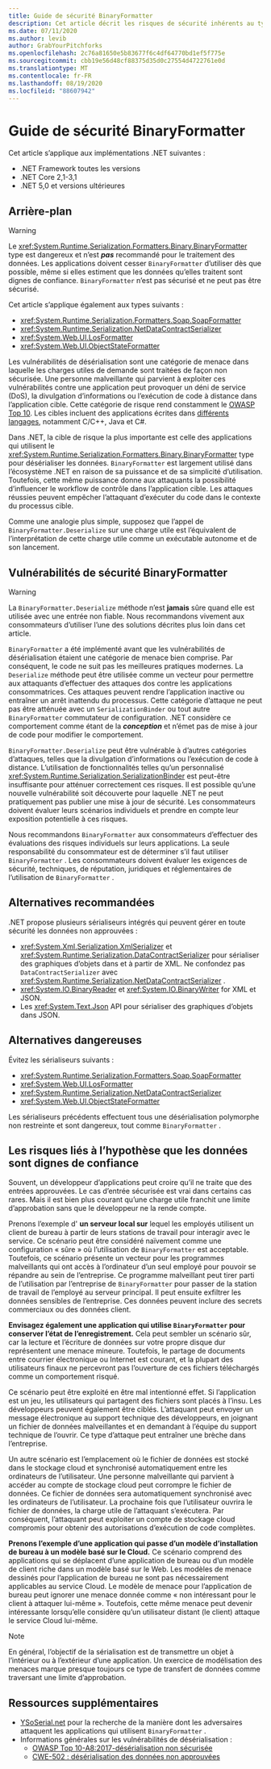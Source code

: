 ```yaml
---
title: Guide de sécurité BinaryFormatter
description: Cet article décrit les risques de sécurité inhérents au type BinaryFormatter et les recommandations pour les différents sérialiseurs à utiliser.
ms.date: 07/11/2020
ms.author: levib
author: GrabYourPitchforks
ms.openlocfilehash: 2c76a81650e5b83677f6c4df64770bd1ef5f775e
ms.sourcegitcommit: cbb19e56d48cf88375d35d0c27554d4722761e0d
ms.translationtype: MT
ms.contentlocale: fr-FR
ms.lasthandoff: 08/19/2020
ms.locfileid: "88607942"
---
```

# <a name="binaryformatter-security-guide"></a>Guide de sécurité BinaryFormatter

Cet article s’applique aux implémentations .NET suivantes :

* .NET Framework toutes les versions
* .NET Core 2,1-3,1
* .NET 5,0 et versions ultérieures

## <a name="background"></a>Arrière-plan

> [!WARNING]
> Le <xref:System.Runtime.Serialization.Formatters.Binary.BinaryFormatter> type est dangereux et n’est ***pas*** recommandé pour le traitement des données. Les applications doivent cesser `BinaryFormatter` d’utiliser dès que possible, même si elles estiment que les données qu’elles traitent sont dignes de confiance. `BinaryFormatter` n’est pas sécurisé et ne peut pas être sécurisé.

Cet article s’applique également aux types suivants :

* <xref:System.Runtime.Serialization.Formatters.Soap.SoapFormatter>
* <xref:System.Runtime.Serialization.NetDataContractSerializer>
* <xref:System.Web.UI.LosFormatter>
* <xref:System.Web.UI.ObjectStateFormatter>

Les vulnérabilités de désérialisation sont une catégorie de menace dans laquelle les charges utiles de demande sont traitées de façon non sécurisée. Une personne malveillante qui parvient à exploiter ces vulnérabilités contre une application peut provoquer un déni de service (DoS), la divulgation d’informations ou l’exécution de code à distance dans l’application cible. Cette catégorie de risque rend constamment le [OWASP Top 10](https://owasp.org/www-project-top-ten/). Les cibles incluent des applications écrites dans [différents langages](https://owasp.org/www-community/vulnerabilities/Deserialization_of_untrusted_data), notamment C/C++, Java et C#.

Dans .NET, la cible de risque la plus importante est celle des applications qui utilisent le <xref:System.Runtime.Serialization.Formatters.Binary.BinaryFormatter> type pour désérialiser les données. `BinaryFormatter` est largement utilisé dans l’écosystème .NET en raison de sa puissance et de sa simplicité d’utilisation. Toutefois, cette même puissance donne aux attaquants la possibilité d’influencer le workflow de contrôle dans l’application cible. Les attaques réussies peuvent empêcher l’attaquant d’exécuter du code dans le contexte du processus cible.

Comme une analogie plus simple, supposez que l’appel de `BinaryFormatter.Deserialize` sur une charge utile est l’équivalent de l’interprétation de cette charge utile comme un exécutable autonome et de son lancement.

## <a name="binaryformatter-security-vulnerabilities"></a>Vulnérabilités de sécurité BinaryFormatter

> [!WARNING]
> La `BinaryFormatter.Deserialize` méthode n’est __jamais__ sûre quand elle est utilisée avec une entrée non fiable. Nous recommandons vivement aux consommateurs d’utiliser l’une des solutions décrites plus loin dans cet article.

`BinaryFormatter` a été implémenté avant que les vulnérabilités de désérialisation étaient une catégorie de menace bien comprise. Par conséquent, le code ne suit pas les meilleures pratiques modernes. La `Deserialize` méthode peut être utilisée comme un vecteur pour permettre aux attaquants d’effectuer des attaques dos contre les applications consommatrices. Ces attaques peuvent rendre l’application inactive ou entraîner un arrêt inattendu du processus. Cette catégorie d’attaque ne peut pas être atténuée avec un `SerializationBinder` ou tout autre `BinaryFormatter` commutateur de configuration. .NET considère ce comportement comme étant de la ***conception*** et n’émet pas de mise à jour de code pour modifier le comportement.

`BinaryFormatter.Deserialize` peut être vulnérable à d’autres catégories d’attaques, telles que la divulgation d’informations ou l’exécution de code à distance. L’utilisation de fonctionnalités telles qu’un personnalisé <xref:System.Runtime.Serialization.SerializationBinder> est peut-être insuffisante pour atténuer correctement ces risques. Il est possible qu’une nouvelle vulnérabilité soit découverte pour laquelle .NET ne peut pratiquement pas publier une mise à jour de sécurité. Les consommateurs doivent évaluer leurs scénarios individuels et prendre en compte leur exposition potentielle à ces risques.

Nous recommandons `BinaryFormatter` aux consommateurs d’effectuer des évaluations des risques individuels sur leurs applications. La seule responsabilité du consommateur est de déterminer s’il faut utiliser `BinaryFormatter` . Les consommateurs doivent évaluer les exigences de sécurité, techniques, de réputation, juridiques et réglementaires de l’utilisation de `BinaryFormatter` .

## <a name="preferred-alternatives"></a>Alternatives recommandées

.NET propose plusieurs sérialiseurs intégrés qui peuvent gérer en toute sécurité les données non approuvées :

* <xref:System.Xml.Serialization.XmlSerializer> et <xref:System.Runtime.Serialization.DataContractSerializer> pour sérialiser des graphiques d’objets dans et à partir de XML. Ne confondez pas `DataContractSerializer` avec  <xref:System.Runtime.Serialization.NetDataContractSerializer> .
* <xref:System.IO.BinaryReader> et <xref:System.IO.BinaryWriter> for XML et JSON.
* Les <xref:System.Text.Json> API pour sérialiser des graphiques d’objets dans JSON.

## <a name="dangerous-alternatives"></a>Alternatives dangereuses

Évitez les sérialiseurs suivants :

* <xref:System.Runtime.Serialization.Formatters.Soap.SoapFormatter>
* <xref:System.Web.UI.LosFormatter>
* <xref:System.Runtime.Serialization.NetDataContractSerializer>
* <xref:System.Web.UI.ObjectStateFormatter>

Les sérialiseurs précédents effectuent tous une désérialisation polymorphe non restreinte et sont dangereux, tout comme `BinaryFormatter` .

## <a name="the-risks-of-assuming-data-to-be-trustworthy"></a>Les risques liés à l’hypothèse que les données sont dignes de confiance

Souvent, un développeur d’applications peut croire qu’il ne traite que des entrées approuvées. Le cas d’entrée sécurisée est vrai dans certains cas rares. Mais il est bien plus courant qu’une charge utile franchit une limite d’approbation sans que le développeur ne la rende compte.

Prenons l’exemple d' __un serveur local sur__ lequel les employés utilisent un client de bureau à partir de leurs stations de travail pour interagir avec le service. Ce scénario peut être considéré naïvement comme une configuration « sûre » où l’utilisation de `BinaryFormatter` est acceptable. Toutefois, ce scénario présente un vecteur pour les programmes malveillants qui ont accès à l’ordinateur d’un seul employé pour pouvoir se répandre au sein de l’entreprise. Ce programme malveillant peut tirer parti de l’utilisation par l’entreprise de `BinaryFormatter` pour passer de la station de travail de l’employé au serveur principal. Il peut ensuite exfiltrer les données sensibles de l’entreprise. Ces données peuvent inclure des secrets commerciaux ou des données client.

__Envisagez également une application qui utilise `BinaryFormatter` pour conserver l’état de l’enregistrement.__ Cela peut sembler un scénario sûr, car la lecture et l’écriture de données sur votre propre disque dur représentent une menace mineure. Toutefois, le partage de documents entre courrier électronique ou Internet est courant, et la plupart des utilisateurs finaux ne percevront pas l’ouverture de ces fichiers téléchargés comme un comportement risqué.

Ce scénario peut être exploité en être mal intentionné effet. Si l’application est un jeu, les utilisateurs qui partagent des fichiers sont placés à l’insu. Les développeurs peuvent également être ciblés. L’attaquant peut envoyer un message électronique au support technique des développeurs, en joignant un fichier de données malveillantes et en demandant à l’équipe du support technique de l’ouvrir. Ce type d’attaque peut entraîner une brèche dans l’entreprise.

Un autre scénario est l’emplacement où le fichier de données est stocké dans le stockage cloud et synchronisé automatiquement entre les ordinateurs de l’utilisateur. Une personne malveillante qui parvient à accéder au compte de stockage cloud peut corrompre le fichier de données. Ce fichier de données sera automatiquement synchronisé avec les ordinateurs de l’utilisateur. La prochaine fois que l’utilisateur ouvrira le fichier de données, la charge utile de l’attaquant s’exécutera. Par conséquent, l’attaquant peut exploiter un compte de stockage cloud compromis pour obtenir des autorisations d’exécution de code complètes.

__Prenons l’exemple d’une application qui passe d’un modèle d’installation de bureau à un modèle basé sur le Cloud.__ Ce scénario comprend des applications qui se déplacent d’une application de bureau ou d’un modèle de client riche dans un modèle basé sur le Web. Les modèles de menace dessinés pour l’application de bureau ne sont pas nécessairement applicables au service Cloud. Le modèle de menace pour l’application de bureau peut ignorer une menace donnée comme « non intéressant pour le client à attaquer lui-même ». Toutefois, cette même menace peut devenir intéressante lorsqu’elle considère qu’un utilisateur distant (le client) attaque le service Cloud lui-même.

> [!NOTE]
> En général, l’objectif de la sérialisation est de transmettre un objet à l’intérieur ou à l’extérieur d’une application. Un exercice de modélisation des menaces marque presque toujours ce type de transfert de données comme traversant une limite d’approbation.

## <a name="further-resources"></a>Ressources supplémentaires

* [YSoSerial.net](https://github.com/pwntester/ysoserial.net) pour la recherche de la manière dont les adversaires attaquent les applications qui utilisent `BinaryFormatter` .
* Informations générales sur les vulnérabilités de désérialisation :
  * [OWASP Top 10-A8:2017-désérialisation non sécurisée](https://owasp.org/www-project-top-ten/OWASP_Top_Ten_2017/Top_10-2017_A8-Insecure_Deserialization)
  * [CWE-502 : désérialisation des données non approuvées](https://cwe.mitre.org/data/definitions/502.html)
